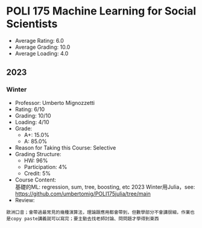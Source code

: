 # POLI 175 Machine Learning for Social Scientists
- Average Rating: 6.0
- Average Grading: 10.0
- Average Loading: 4.0
## 2023
### Winter
- Professor: Umberto Mignozzetti
- Rating: 6/10
- Grading: 10/10
- Loading: 4/10
- Grade:
  - A+: 15.0%
  - A: 85.0%
- Reason for Taking this Course: Selective
- Grading Structure:
  - HW: 96%
  - Participation: 4%
  - Credit: 5%
- Course Content:  
基礎的ML: regression, sum, tree, boosting, etc
2023 Winter用Julia，see: https://github.com/umbertomig/POLI175julia/tree/main
- Review:  
```
歐洲口音；會帶過最常見的幾種演算法，理論跟應用都會帶到，但數學部分不會講很細，作業也是copy paste講義就可以寫完；要主動去找老師討論、問問題才學得到東西
```
